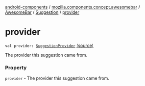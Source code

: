 [android-components](../../../index.md) / [mozilla.components.concept.awesomebar](../../index.md) / [AwesomeBar](../index.md) / [Suggestion](index.md) / [provider](./provider.md)

# provider

`val provider: `[`SuggestionProvider`](../-suggestion-provider/index.md) [(source)](https://github.com/mozilla-mobile/android-components/blob/master/components/concept/awesomebar/src/main/java/mozilla/components/concept/awesomebar/AwesomeBar.kt#L95)

The provider this suggestion came from.

### Property

`provider` - The provider this suggestion came from.
